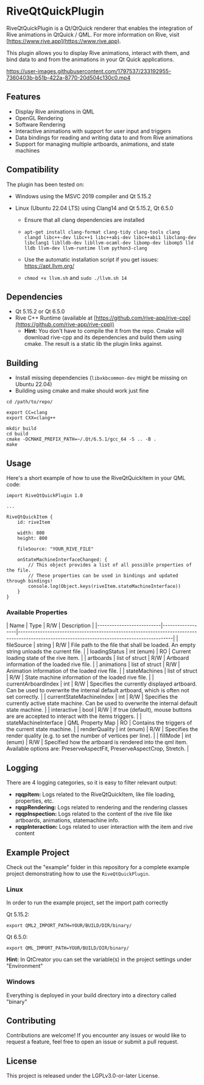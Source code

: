 <!--
// SPDX-FileCopyrightText: 2023 Jeremias Bosch <jeremias.bosch@basyskom.com>
// SPDX-FileCopyrightText: 2023 Jonas Kalinka <jonas.kalinka@basyskom.com>
// SPDX-FileCopyrightText: 2023 basysKom GmbH
//
// SPDX-License-Identifier: LGPL-3.0-or-later
-->
# RiveQtQuickPlugin

RiveQtQuickPlugin is a Qt/QtQuick renderer that enables the integration of Rive animations in QtQuick / QML. 
For more information on Rive, visit [https://www.rive.app](https://www.rive.app).

This plugin allows you to display Rive animations, interact with them, and bind data to and from the animations in your Qt Quick applications.

https://user-images.githubusercontent.com/1797537/233192955-7360403b-b51b-422a-8770-20d504c130c0.mp4


## Features

- Display Rive animations in QML
- OpenGL Rendering
- Software Rendering
- Interactive animations with support for user input and triggers
- Data bindings for reading and writing data to and from Rive animations
- Support for managing multiple artboards, animations, and state machines

## Compatibility
The plugin has been tested on:

- Windows using the MSVC 2019 compiler and Qt 5.15.2

- Linux (Ubuntu 22.04 LTS) using Clang14 and Qt 5.15.2, Qt 6.5.0

  - Ensure that all clang dependencies are installed 

  - `apt-get install clang-format clang-tidy clang-tools clang clangd libc++-dev libc++1 libc++abi-dev libc++abi1 libclang-dev libclang1 liblldb-dev libllvm-ocaml-dev libomp-dev libomp5 lld lldb llvm-dev llvm-runtime llvm python3-clang`

  - Use the automatic installation script if you get issues: https://apt.llvm.org/ 
  - `chmod +x llvm.sh` and `sudo ./llvm.sh 14`

## Dependencies

- Qt 5.15.2 or Qt 6.5.0
- Rive C++ Runtime (available at [https://github.com/rive-app/rive-cpp](https://github.com/rive-app/rive-cpp))
  * **Hint:** You don't have to compile the it from the repo. Cmake will download rive-cpp and its dependencies and build them using cmake. The result is a static lib the plugin links against.

## Building

- Install missing dependencies (`libxkbcommon-dev` might be missing on Ubuntu 22.04)
- Building using cmake and make should work just fine

```example
cd /path/to/repo/

export CC=clang
export CXX=clang++

mkdir build
cd build
cmake -DCMAKE_PREFIX_PATH=~/.Qt/6.5.1/gcc_64 -S .. -B .
make
```

## Usage

Here's a short example of how to use the RiveQtQuickItem in your QML code:

```
import RiveQtQuickPlugin 1.0

...

RiveQtQuickItem {
    id: riveItem

    width: 800
    height: 800

    fileSource: "YOUR_RIVE_FILE"

    onStateMachineInterfaceChanged: {
        // This object provides a list of all possible properties of the file.
        // These properties can be used in bindings and updated through bindings!
        console.log(Object.keys(riveItem.stateMachineInterface))
    }
}
```

### Available Properties

| Name                     | Type             | R/W | Description |
|--------------------------|------------------|---------------------------------------------------------------------------------------------------------------------------------------------|
| fileSource               | string           | R/W | File path to the file that shall be loaded. An empty string unloads the current file.                                                 |
| loadingStatus            | int (enum)       | RO  | Current loading state of the rive item.                                                                                               |
| artboards                | list of struct   | R/W | Artboard information of the loaded rive file.                                                                                         |
| animations               | list of struct   | R/W | Animation information of the loaded rive file.                                                                                        |
| stateMachines            | list of struct   | R/W | State machine information of the loaded rive file.                                                                                    |
| currentArboardIndex      | int              | R/W | Specifies the currently displayed artboard. Can be used to overwrite the internal default artboard, which is often not set correctly. |
| currentStateMachineIndex | int              | R/W | Specifies the currently active state machine. Can be used to overwrite the internal default state machine.                            |
| interactive              | bool             | R/W | If true (default), mouse buttons are are accepted to interact with the items triggers.                                                |
| stateMachineInterface    | QML Property Map | RO  | Contains the triggers of the current state machine.                                                                                   |
| renderQuality            | int (enum)       | R/W | Specifies the render quality (e.g. to set the number of vertices per line).                                                           |
| fillMode                 | int (enum)       | R/W | Specified how the artboard is rendered into the qml item. Available options are: PreserveAspectFit, PreserveAspectCrop, Stretch.      |


## Logging

There are 4 logging categories, so it is easy to filter relevant output:

- **rqqpItem:** Logs related to the RiveQtQuickItem, like file loading, properties, etc.
- **rqqpRendering:** Logs related to rendering and the rendering classes
- **rqqpInspection:** Logs related to the content of the rive file like artboards, animations, statemachine info.
- **rqqpInteraction:** Logs related to user interaction with the item and rive content

## Example Project

Check out the "example" folder in this repository for a complete example project demonstrating how to use the `RiveQtQuickPlugin`.

### Linux

In order to run the example project, set the import path correctly

Qt 5.15.2:

`export QML2_IMPORT_PATH=YOUR/BUILD/DIR/binary/`

Qt 6.5.0:

`export QML_IMPORT_PATH=YOUR/BUILD/DIR/binary/`

**Hint:** In QtCreator you can set the variable(s) in the project settings under "Environment"

### Windows

Everything is deployed in your build directory into a directory called "binary"

## Contributing

Contributions are welcome! If you encounter any issues or would like to request a feature, feel free to open an issue or submit a pull request.

## License

This project is released under the LGPLv3.0-or-later License.
